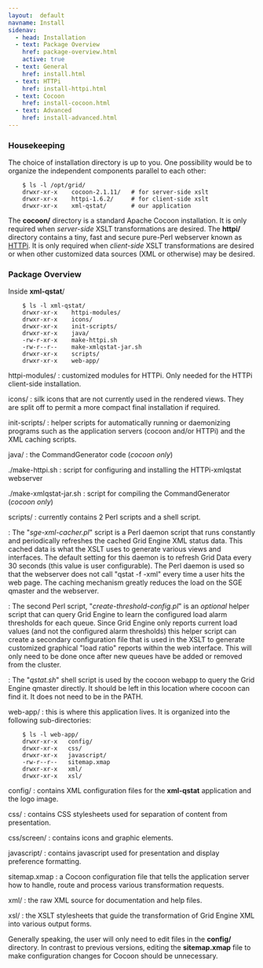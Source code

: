 ```yaml
---
layout:  default
navname: Install
sidenav:
  - head: Installation
  - text: Package Overview
    href: package-overview.html
    active: true
  - text: General
    href: install.html
  - text: HTTPi
    href: install-httpi.html
  - text: Cocoon
    href: install-cocoon.html
  - text: Advanced
    href: install-advanced.html
---
```


### Housekeeping

The choice of installation directory is up to you. One possibility would be
to organize the independent components parallel to each other:

        $ ls -l /opt/grid/
        drwxr-xr-x    cocoon-2.1.11/   # for server-side xslt
        drwxr-xr-x    httpi-1.6.2/     # for client-side xslt
        drwxr-xr-x    xml-qstat/       # our application

The **cocoon/** directory is a standard Apache Cocoon installation. It is
only required when *server-side* XSLT transformations are desired. The
**httpi/** directory contains a tiny, fast and secure pure-Perl webserver
known as [HTTPi](http://www.floodgap.com/httpi/). It is only required when
*client-side* XSLT transformations are desired or when other customized data
sources (XML or otherwise) may be desired.

### Package Overview

Inside **xml-qstat**/

        $ ls -l xml-qstat/
        drwxr-xr-x    httpi-modules/
        drwxr-xr-x    icons/
        drwxr-xr-x    init-scripts/
        drwxr-xr-x    java/
        -rw-r-xr-x    make-httpi.sh
        -rw-r--r--    make-xmlqstat-jar.sh
        drwxr-xr-x    scripts/
        drwxr-xr-x    web-app/

httpi-modules/
: customized modules for HTTPi. Only needed for the HTTPi client-side
  installation.

icons/
: silk icons that are not currently used in the rendered views. They are
  split off to permit a more compact final installation if required.

init-scripts/
: helper scripts for automatically running or daemonizing programs such as
  the application servers (cocoon and/or HTTPi) and the XML caching scripts.

java/
: the CommandGenerator code (*cocoon only*)

./make-httpi.sh
: script for configuring and installing the HTTPi-xmlqstat webserver

./make-xmlqstat-jar.sh
: script for compiling the CommandGenerator (*cocoon only*)

scripts/
: currently contains 2 Perl scripts and a shell script.

: The "*sge-xml-cacher.pl*" script is a Perl daemon script that runs
  constantly and periodically refreshes the cached Grid Engine XML status
  data. This cached data is what the XSLT uses to generate various views and
  interfaces. The default setting for this daemon is to refresh Grid Data
  every 30 seconds (this value is user configurable). The Perl daemon is
  used so that the webserver does not call "qstat -f -xml" every time a user
  hits the web page. The caching mechanism greatly reduces the load on the
  SGE qmaster and the webserver.

: The second Perl script, "*create-threshold-config.pl*" is an *optional*
  helper script that can query Grid Engine to learn the configured load
  alarm thresholds for each queue. Since Grid Engine only reports current
  load values (and not the configured alarm thresholds) this helper script
  can create a secondary configuration file that is used in the XSLT to
  generate customized graphical "load ratio" reports within the web
  interface. This will only need to be done once after new queues have be
  added or removed from the cluster.

: The "*qstat.sh*" shell script is used by the cocoon webapp to query the Grid
  Engine qmaster directly. It should be left in this location where cocoon
  can find it. It does not need to be in the PATH.

web-app/
: this is where this application lives.
  It is organized into the following sub-directories:

        $ ls -l web-app/
        drwxr-xr-x   config/
        drwxr-xr-x   css/
        drwxr-xr-x   javascript/
        -rw-r--r--   sitemap.xmap
        drwxr-xr-x   xml/
        drwxr-xr-x   xsl/

config/
: contains XML configuration files for the
  **xml-qstat** application and the logo image.

css/
: contains CSS stylesheets used for separation of content from presentation.

css/screen/
: contains icons and graphic elements.

javascript/
: contains javascript used for presentation and display preference formatting.

sitemap.xmap
: a Cocoon configuration file that tells the application server how to
  handle, route and process various transformation requests.

xml/
: the raw XML source for documentation and help files.

xsl/
: the XSLT stylesheets that guide the transformation of Grid Engine XML
  into various output forms.


Generally speaking, the user will only need to edit files in the **config/**
directory. In contrast to previous versions, editing the **sitemap.xmap**
file to make configuration changes for Cocoon should be unnecessary.

